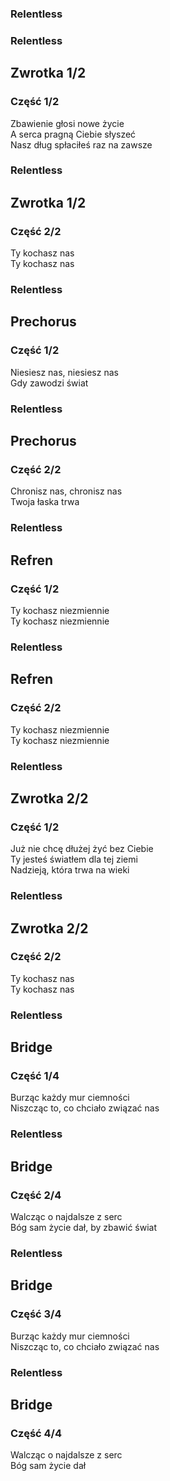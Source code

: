 <section data-menu-title="Relentless">
    <aside class="notes">
        <h1>Relentless</h1>
    </aside>
</section>
<section data-menu-title="Zbawienie głosi nowe życie">
    <aside class="notes">
        <h1>Relentless</h1>
        <h2>Zwrotka 1/2</h2>
        <h3>Część 1/2</h3>
    </aside>
    Zbawienie głosi nowe życie<br>A serca pragną Ciebie słyszeć<br>Nasz dług spłaciłeś raz na zawsze
</section>
<section data-menu-title="Ty kochasz nas">
    <aside class="notes">
        <h1>Relentless</h1>
        <h2>Zwrotka 1/2</h2>
        <h3>Część 2/2</h3>
    </aside>
    Ty kochasz nas<br>Ty kochasz nas
</section>
<section data-menu-title="Ty niesiesz nas, niesiesz nas">
    <aside class="notes">
        <h1>Relentless</h1>
        <h2>Prechorus</h2>
        <h3>Część 1/2</h3>
    </aside>
    Niesiesz nas, niesiesz nas<br>Gdy zawodzi świat
</section>
<section data-menu-title="Ty chronisz nas, chronisz nas">
    <aside class="notes">
        <h1>Relentless</h1>
        <h2>Prechorus</h2>
        <h3>Część 2/2</h3>
    </aside>
    Chronisz nas, chronisz nas<br>Twoja łaska trwa
</section>
<section data-menu-title="Ty kochasz niezmiennie">
    <aside class="notes">
        <h1>Relentless</h1>
        <h2>Refren</h2>
        <h3>Część 1/2</h3>
    </aside>
    Ty kochasz niezmiennie<br>Ty kochasz niezmiennie
</section>
<section data-menu-title="Ty kochasz niezmiennie">
    <aside class="notes">
        <h1>Relentless</h1>
        <h2>Refren</h2>
        <h3>Część 2/2</h3>
    </aside>
    Ty kochasz niezmiennie<br>Ty kochasz niezmiennie
</section>
<section data-menu-title="Już nie chcę dłużej żyć bez Ciebie">
    <aside class="notes">
        <h1>Relentless</h1>
        <h2>Zwrotka 2/2</h2>
        <h3>Część 1/2</h3>
    </aside>
    Już nie chcę dłużej żyć bez Ciebie<br>Ty jesteś światłem dla tej ziemi<br>Nadzieją, która trwa na wieki
</section>
<section data-menu-title="Ty kochasz nas">
    <aside class="notes">
        <h1>Relentless</h1>
        <h2>Zwrotka 2/2</h2>
        <h3>Część 2/2</h3>
    </aside>
    Ty kochasz nas<br>Ty kochasz nas
</section>
<section data-menu-title="Burząc każdy mur ciemności">
    <aside class="notes">
        <h1>Relentless</h1>
        <h2>Bridge</h2>
        <h3>Część 1/4</h3>
    </aside>
    Burząc każdy mur ciemności<br>Niszcząc to, co chciało związać nas
</section>
<section data-menu-title="Walcząc o najdalsze z serc">
    <aside class="notes">
        <h1>Relentless</h1>
        <h2>Bridge</h2>
        <h3>Część 2/4</h3>
    </aside>
    Walcząc o najdalsze z serc<br>Bóg sam życie dał, by zbawić świat
</section>
<section data-menu-title="Burząc każdy mur ciemności">
    <aside class="notes">
        <h1>Relentless</h1>
        <h2>Bridge</h2>
        <h3>Część 3/4</h3>
    </aside>
    Burząc każdy mur ciemności<br>Niszcząc to, co chciało związać nas
</section>
<section data-menu-title="Walcząc o najdalsze z serc">
    <aside class="notes">
        <h1>Relentless</h1>
        <h2>Bridge</h2>
        <h3>Część 4/4</h3>
    </aside>
    Walcząc o najdalsze z serc<br>Bóg sam życie dał
</section>